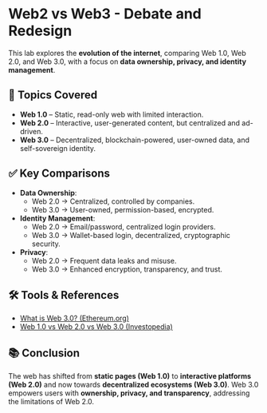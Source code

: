 # Web2 vs Web3 - Debate and Redesign 

This lab explores the **evolution of the internet**, comparing Web 1.0, Web 2.0, and Web 3.0, with a focus on **data ownership, privacy, and identity management**.

## 📌 Topics Covered
- **Web 1.0** – Static, read-only web with limited interaction.  
- **Web 2.0** – Interactive, user-generated content, but centralized and ad-driven.  
- **Web 3.0** – Decentralized, blockchain-powered, user-owned data, and self-sovereign identity.  

## ✅ Key Comparisons
- **Data Ownership**:  
  - Web 2.0 → Centralized, controlled by companies.  
  - Web 3.0 → User-owned, permission-based, encrypted.  
- **Identity Management**:  
  - Web 2.0 → Email/password, centralized login providers.  
  - Web 3.0 → Wallet-based login, decentralized, cryptographic security.  
- **Privacy**:  
  - Web 2.0 → Frequent data leaks and misuse.  
  - Web 3.0 → Enhanced encryption, transparency, and trust.  

## 🛠️ Tools & References
- [What is Web 3.0? (Ethereum.org)](https://ethereum.org/en/web3/)  
- [Web 1.0 vs Web 2.0 vs Web 3.0 (Investopedia)](https://www.investopedia.com/web-20-web-30-5208698)  

## 📚 Conclusion
The web has shifted from **static pages (Web 1.0)** to **interactive platforms (Web 2.0)** and now towards **decentralized ecosystems (Web 3.0)**. Web 3.0 empowers users with **ownership, privacy, and transparency**, addressing the limitations of Web 2.0.


